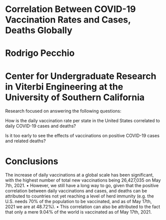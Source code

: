 # Correlation Between COVID-19 Vaccination Rates and Cases, Deaths Globally
# Rodrigo Pecchio
# Center for Undergraduate Research in Viterbi Engineering at the University of Southern California

Research focused on answering the following questions:

How is the daily vaccination rate per state in the United States correlated to daily COVID-19 cases and deaths?

Is it too early to see the effects of vaccinations on positive COVID-19 cases and related deaths?

# Conclusions

The increase of daily vaccinations at a global scale has been significant, with the highest number of total new vaccinations being 26,427,035 on May 7th, 2021.
• However, we still have a long way to go, given that the positive correlation between daily vaccinations and cases, and deaths can be attributed to countries not yet reaching a level of herd immunity (e.g. the U.S. needs 70% of the population to be vaccinated, and as of May 17th, 2021 we are at 48.72%).
• This correlation can also be attributed to the fact that only a mere 9.04% of the world is vaccinated as of May 17th, 2021.

